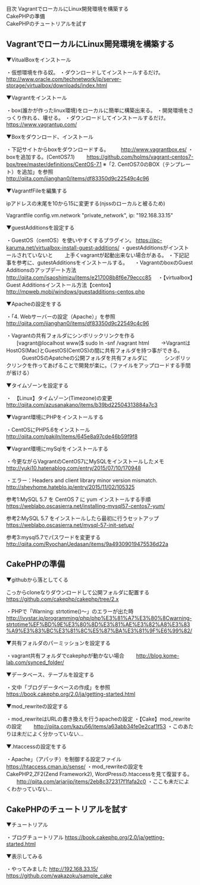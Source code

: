 目次
VagrantでローカルにLinux開発環境を構築する<br>
CakePHPの準備<br>
CakePHPのチュートリアルを試す<br>

VagrantでローカルにLinux開発環境を構築する
-------------------------------


▼VitualBoxをインストール

・仮想環境を作る奴。
・ダウンロードしてインストールするだけ。
　　http://www.oracle.com/technetwork/jp/server-storage/virtualbox/downloads/index.html

▼Vagrantをインストール

・box(誰かが作ったlinux環境)をローカルに簡単に構築出来る。
・開発環境をさっくり作れる、壊せる。
・ダウンロードしてインストールするだけ。
　　https://www.vagrantup.com/

▼Boxをダウンロード、インストール

・下記サイトからboxをダウンロードする。
　　http://www.vagrantbox.es/
・boxを追加する。(CentOS7.1)
　　https://github.com/holms/vagrant-centos7-box/tree/master/definitions/CentOS-7.1
※「2. CentOS7.0のBOX（テンプレート）を追加」を参照
　　http://qiita.com/jianghan0/items/df83350d9c22549c4c96

▼VagrantfFileを編集する

ipアドレスの末尾を10から15に変更する(njssのローカルと被るため)

Vagrantfile
config.vm.network "private_network", ip: "192.168.33.15"

▼guestAdditionsを設定する

・GuestOS（centOS）を使いやすくするプラグイン。
https://pc-karuma.net/virtualbox-install-guest-additions/
・guestAdditionsがインストールされていないと
　　上手くvagrantが起動出来ない場合がある。
・下記記事を参考に、gutestAdditionsをインストールする。
　・VagrantのboxのGuest Additionsのアップデート方法
　　http://qiita.com/isaoshimizu/items/e217008b8f6e79eccc85
　・【virtualbox】Guest Additionsインストール方法【centos】
　　http://mpweb.mobi/windows/guestadditions-centos.php

▼Apacheの設定をする

・「4. Webサーバーの設定（Apache）」を参照
　http://qiita.com/jianghan0/items/df83350d9c22549c4c96

・Vagrantの共有フォルダにシンボリックリンクを作る
　　[vagrant@localhost www]$ sudo ln -snf /vagrant html
　　→VagrantはHostOS(Mac)とGuestOS(CentOS)の間に共有フォルダを持つ事ができる。
　　　GuestOSのApatcheの公開フォルダを共有フォルダに
　　　シンボリックリンクを作ってあげることで開発が楽に。（ファイルをアップロードする手間が省ける）

▼タイムゾーンを設定する

・　【Linux】タイムゾーン(Timezone)の変更
　　http://qiita.com/azusanakano/items/b39bd22504313884a7c3

▼Vagrant環境にPHPをインストールする

・CentOSにPHP5.6をインストール
　　http://qiita.com/pakiln/items/645e8a97cde46b59f9f8

▼Vagrant環境にmySqlをインストールする

・今更ながらVagrantのCentOS7にMySQLをインストールしたメモ
　　http://yuki10.hatenablog.com/entry/2015/07/10/170948

・エラー：Headers and client library minor version mismatch.
　　http://shevhome.hateblo.jp/entry/2015/11/02/105325

参考1:MySQL 5.7 を CentOS 7 に yum インストールする手順
　　https://weblabo.oscasierra.net/installing-mysql57-centos7-yum/

参考2:MySQL 5.7 をインストールしたら最初に行うセットアップ
　　https://weblabo.oscasierra.net/mysql-57-init-setup/

参考3:mysql5.7でパスワードを変更する
　　http://qiita.com/RyochanUedasan/items/9a49309019475536d22a

CakePHPの準備
-------------------------------
▼githubから落としてくる

こっからcloneなりダウンロードして公開フォルダに配置する
　　https://github.com/cakephp/cakephp/tree/2.x

・PHPで「Warning: strtotime()～」のエラーが出た時
　　http://ivystar.jp/programming/php/php%E3%81%A7%E3%80%8Cwarning-strtotime%EF%BD%9E%E3%80%8D%E3%81%AE%E3%82%A8%E3%83%A9%E3%83%BC%E3%81%8C%E5%87%BA%E3%81%9F%E6%99%82/

▼共有フォルダのパーミッションを設定する

・vagrant共有フォルダでcakephpが動かない場合
　　http://blog.kome-lab.com/synced_folder/

▼データベース、テーブルを設定する

・文中「ブログデータベースの作成」を参照
https://book.cakephp.org/2.0/ja/getting-started.html

▼mod_rewriteの設定する

・mod_rewriteはURLの書き換えを行うapacheの設定
・【Cake】mod_rewriteの設定
　　http://qiita.com/kazu56/items/a63abb34fe0e2caf1f53
・このあたりは未だによく分かっていない…

▼.htaccessの設定をする

・Apache」（アパッチ）を制御する設定ファイル
　　https://htaccess.cman.jp/sense/
・mod_rewriteの設定をCakePHP2,ZF2(Zend Framework2), WordPressの.htaccessを見て復習する。
　　http://qiita.com/ariarijp/items/2eb8c372317f1fafa2c0
・ここも未だによくわかっていない…

CakePHPのチュートリアルを試す
-------------------------------

▼チュートリアル

・ブログチュートリアル
https://book.cakephp.org/2.0/ja/getting-started.html

▼表示してみる

・やってみました
http://192.168.33.15/
https://github.com/wakazoku/sample_cake
